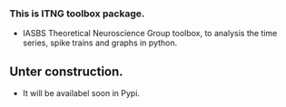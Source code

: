 ### This is ITNG toolbox package.
-  IASBS Theoretical Neuroscience Group toolbox, to analysis the time series, spike trains and graphs in python.

## Unter construction.

-  It will be availabel soon in Pypi.
